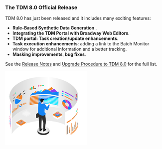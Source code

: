 ### The TDM 8.0 Official Release

TDM 8.0  has just been released and it includes many exciting features:

* **Rule-Based Synthetic Data Generation** .
* **Integrating the TDM Portal with Broadway Web Editors**.
* **TDM portal:  Task creation/update enhancements**.
* **Task execution enhancements**: adding a link to the Batch Monitor window for additional information and a better tracking. 
* **Masking improvements**, **bug fixes**.

See the [Release Notes](https://support.k2view.com/Academy/Release_Notes_And_Upgrade/TDM-V8.0/TDM_Release_Notes_V8.0.pdf.html) and [Upgrade Procedure to TDM 8.0](https://support.k2view.com/Academy/Release_Notes_And_Upgrade/TDM-V8.0/TDM_Upgrade_Procedure_to_V8.0.pdf.html) for the full list.

<img src="images/img10.png" alt="image" style="zoom: 67%;" />

